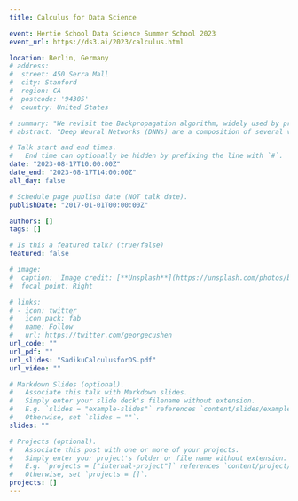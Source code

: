 ```yaml
---
title: Calculus for Data Science

event: Hertie School Data Science Summer School 2023
event_url: https://ds3.ai/2023/calculus.html

location: Berlin, Germany
# address:
#  street: 450 Serra Mall
#  city: Stanford
#  region: CA
#  postcode: '94305'
#  country: United States

# summary: "We revisit the Backpropagation algorithm, widely used by practitioners to train Deep Neural Networks."
# abstract: "Deep Neural Networks (DNNs) are a composition of several vector-valued functions. In order to train DNNs, it is necessary to calculate the gradient of the error function with respect to all parameters. As the error function of a DNN consists of several nonlinear functions, each with numerous parameters, this calculation is not trivial. We revisit the Backpropagation (BP) algorithm, widely used by practitioners to train DNNs. By leveraging the composite structure of the DNNs, we show that the BP algorithm is able to efficiently compute the gradient and that the number of layers in the network does not significantly impact the complexity of the calculation."

# Talk start and end times.
#   End time can optionally be hidden by prefixing the line with `#`.
date: "2023-08-17T10:00:00Z"
date_end: "2023-08-17T14:00:00Z"
all_day: false

# Schedule page publish date (NOT talk date).
publishDate: "2017-01-01T00:00:00Z"

authors: []
tags: []

# Is this a featured talk? (true/false)
featured: false

# image:
#  caption: 'Image credit: [**Unsplash**](https://unsplash.com/photos/bzdhc5b3Bxs)'
#  focal_point: Right

# links:
# - icon: twitter
#   icon_pack: fab
#   name: Follow
#   url: https://twitter.com/georgecushen
url_code: ""
url_pdf: ""
url_slides: "SadikuCalculusforDS.pdf"
url_video: ""

# Markdown Slides (optional).
#   Associate this talk with Markdown slides.
#   Simply enter your slide deck's filename without extension.
#   E.g. `slides = "example-slides"` references `content/slides/example-slides.md`.
#   Otherwise, set `slides = ""`.
slides: ""

# Projects (optional).
#   Associate this post with one or more of your projects.
#   Simply enter your project's folder or file name without extension.
#   E.g. `projects = ["internal-project"]` references `content/project/deep-learning/index.md`.
#   Otherwise, set `projects = []`.
projects: []
---
```


